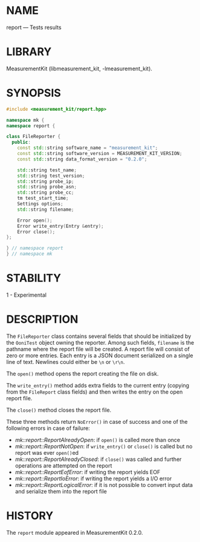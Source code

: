 # NAME
report &mdash; Tests results

# LIBRARY
MeasurementKit (libmeasurement_kit, -lmeasurement_kit).

# SYNOPSIS
```C++
#include <measurement_kit/report.hpp>

namespace mk {
namespace report {

class FileReporter {
  public:
    const std::string software_name = "measurement_kit";
    const std::string software_version = MEASUREMENT_KIT_VERSION;
    const std::string data_format_version = "0.2.0";

    std::string test_name;
    std::string test_version;
    std::string probe_ip;
    std::string probe_asn;
    std::string probe_cc;
    tm test_start_time;
    Settings options;
    std::string filename;

    Error open();
    Error write_entry(Entry &entry);
    Error close();
};

} // namespace report
} // namespace mk
```

# STABILITY

1 - Experimental

# DESCRIPTION

The `FileReporter` class contains several fields that should be initialized
by the `OoniTest` object owning the reporter. Among such fields, `filename` is
the pathname where the report file will be created. A report file will consist
of zero or more entries. Each entry is a JSON document serialized on a single
line of text. Newlines could either be `\n` or `\r\n`.

The `open()` method opens the report creating the file on disk.

The `write_entry()` method adds extra fields to the current entry (copying from
the `FileReport` class fields) and then writes the entry on the open report file.

The `close()` method closes the report file.

These three methods return `NoError()` in case of success and one of the
following errors in case of failure:

- *mk::report::ReportAlreadyOpen*: if `open()` is called more than once
- *mk::report::ReportNotOpen*: if `write_entry()` or `close()` is called
  but no report was ever `open()`ed
- *mk::report::ReportAlreadyClosed*: if `close()` was called and further
  operations are attempted on the report
- *mk::report::ReportEofError*: if writing the report yields EOF
- *mk::report::ReportIoError*: if writing the report yields a I/O error
- *mk::report::ReportLogicalError*: if it is not possible to convert
  input data and serialize them into the report file

# HISTORY

The `report` module appeared in MeasurementKit 0.2.0.
